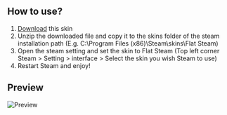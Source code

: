 ## How to use?
1. [Download](https://github.com/raylee930/flat-steam/archive/master.zip) this skin
2. Unzip the downloaded file and copy it to the skins folder of the steam installation path (E.g. C:\Program Files (x86)\Steam\skins\Flat Steam)
3. Open the steam setting and set the skin to Flat Steam (Top left corner Steam > Setting > interface > Select the skin you wish Steam to use)
4. Restart Steam and enjoy!

## Preview
![Preview](https://raylee930.pw/flat-steam/preview.png)
